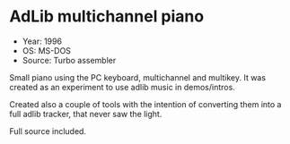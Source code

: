 # AdLib multichannel piano

* Year: 1996
* OS: MS-DOS
* Source: Turbo assembler

Small piano using the PC keyboard, multichannel and multikey. It was created as an experiment to use adlib music in demos/intros.

Created also a couple of tools with the intention of converting them into a full adlib tracker, that never saw the light.

Full source included.
